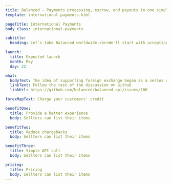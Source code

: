 ```yaml
---
title: Balanced - Payments processing, escrow, and payouts in one simple API | Customers
template: international-payments.html

pageTitle: International Payments
body_class: international-payments

subtitle:
  heading: Let's take Balanced worldwide.<br>We'll start with accepting payments in 120+ local currencies.

launch:
  title: Expected launch
  month: May
  day: 22

what:
  bodyText: The idea of supporting foreign exchange began as a series of discussions on our balanced-api Github page. Based on community and customer responses, we’re excited to begin development on this project. Here’s how we envision the feature would work. As always, we appreciate your feedback.
  linkText: Follow the rest of the discussion on Github
  linkUrl: https://github.com/balanced/balanced-api/issues/100

forexMapText: Charge your customers' credit

benefitOne:
  title: Provide a better experience
  body: Sellters can list their items

benefitTwo:
  title: Reduce chargebacks
  body: Sellters can list their items

benefitThree:
  title: Simple API call
  body: Sellters can list their items

pricing:
  title: Pricing
  body: Sellters can list their items
---
```

